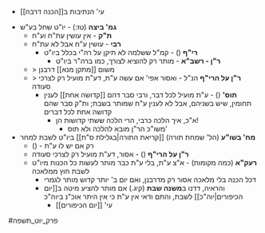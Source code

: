 - עי' הנתיבות ב[[הכנה דרבה]]
* **גמ' ביצה** (טז:) - יו"ט שחל בע"ש
	* **ת"ק** - אין עושין עת"ח וע"ח
	* **רבי** - עושין ע"ח אבל לא עת"ח
		* **רי"ף** () - קמ"ל ששלמה לא תיקן על רה"י בכלל ביו"ט
			* **ר"ן - רשב"א** - מותר רק להוציא לצורך, כמו ברה"ר ביו"ט
	* \> משום [[מתקן מנא]] דרבנן
	* \> **ר"ן על הרי"ף** הנ"ל - ואסור אפי' אם עשה ע"ת, דע"ת מועיל רק לצרכי סעודה
		* **תוס'** () - ע"ת מועיל לכל דבר, ורבי סבר דהם [[קדושה אחת]] לענין תחומין, שיש בשניהם, אבל לא לענין ע"ח שמותר בשבת; ות"ק סבר שהם קדושה אחת לכל דברים
			* א"כ, איך הלכה כרבי, הרי הלכה ששתי קדושות הן!
				* משו"כ הר"ן מובא להלכה ולא תוס'
* **מח' בשו"ע** (הל' שמחת תורה) [[קריאת התורה|בגלילת ס"ת]] ביו"ט לשבת למחר
	* () - רק אם יש לו ע"ת
	* **ר"ן על הרי"ף** () - אסור, דע"ת מועיל רק לצרכי סעודה
	* **רעק"א** (כמה מקומות) - א"צ ע"ת, בלי ע"ת כבר מותר לעשות כל הכנות מיו"ט לשבת חוץ ממלאכה
		* דכל הכנה בלי מלאכה אסור רק מדרבנן, ואם יום ב' יותר קדוש מותר לגמרי
		* והראיה, דדנו ב**משנה שבת** (קיג.) אם מותר להציע מיטה ב[[יום הכיפורים|יוה"כ]] לשבת, והתם ודאי אין ע"ת כי אין היתר אוכ"נ ביוה"כ
			* עי' [[יום הכיפורים]]

#פרק_יוט_תשפה 